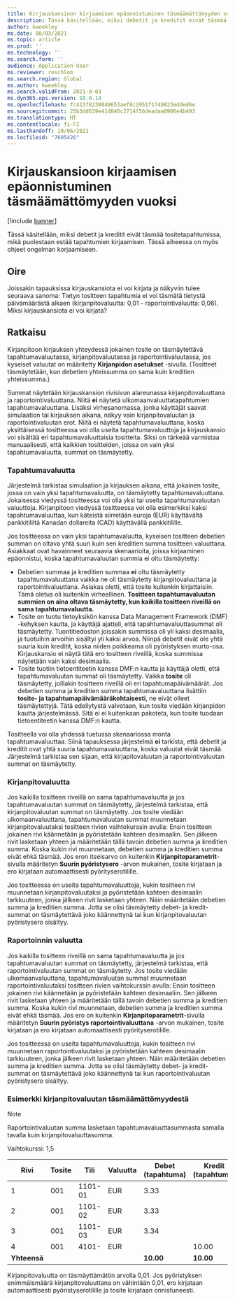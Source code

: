 ```yaml
---
title: Kirjauskansioon kirjaamisen epäonnistuminen täsmäämättömyyden vuoksi
description: Tässä käsitellään, miksi debetit ja kreditit eivät täsmää tositetapahtumissa, mikä puolestaan estää tapahtumien kirjaamisen. Tässä aiheessa on myös ohjeet ongelman korjaamiseen.
author: kweekley
ms.date: 08/03/2021
ms.topic: article
ms.prod: ''
ms.technology: ''
ms.search.form: ''
audience: Application User
ms.reviewer: roschlom
ms.search.region: Global
ms.author: kweekley
ms.search.validFrom: 2021-8-03
ms.dyn365.ops.version: 10.0.14
ms.openlocfilehash: fc413f8230849653aef8c2951f1749823edded6e
ms.sourcegitcommit: 25b3dd639e41d040c2714f56deadaa0906e4b493
ms.translationtype: HT
ms.contentlocale: fi-FI
ms.lasthandoff: 10/06/2021
ms.locfileid: "7605426"
---
```

# <a name="journal-posting-failure-because-of-imbalance"></a>Kirjauskansioon kirjaamisen epäonnistuminen täsmäämättömyyden vuoksi

[!include [banner](../includes/banner.md)]

Tässä käsitellään, miksi debetit ja kreditit eivät täsmää tositetapahtumissa, mikä puolestaan estää tapahtumien kirjaamisen. Tässä aiheessa on myös ohjeet ongelman korjaamiseen.

## <a name="symptom"></a>Oire

Joissakin tapauksissa kirjauskansiota ei voi kirjata ja näkyviin tulee seuraava sanoma: Tietyn tositteen tapahtumia ei voi täsmätä tietystä päivämäärästä alkaen (kirjanpitovaluutta: 0,01 - raportointivaluutta: 0,06). Miksi kirjauskansiota ei voi kirjata?

## <a name="resolution"></a>Ratkaisu

Kirjanpitoon kirjauksen yhteydessä jokainen tosite on täsmäytettävä tapahtumavaluutassa, kirjanpitovaluutassa ja raportointivaluutassa, jos kyseiset valuutat on määritetty **Kirjanpidon asetukset** -sivulla. (Tositteet täsmäytetään, kun debetien yhteissumma on sama kuin kreditien yhteissumma.)

Summat näytetään kirjauskansion rivisivun alareunassa kirjanpitovaluuttana ja raportointivaluuttana. Niitä **ei** näytetä ulkomaanvaluuttatapahtumien tapahtumavaluuttana. Lisäksi virhesanomassa, jonka käyttäjät saavat simulaation tai kirjauksen aikana, näkyy vain kirjanpitovaluutan ja raportointivaluutan erot. Niitä ei näytetä tapahtumavaluuttana, koska yksittäisessä tositteessa voi olla useita tapahtumavaluuttoja ja kirjauskansio voi sisältää eri tapahtumavaluuttaisia tositteita. Siksi on tärkeää varmistaa manuaalisesti, että kaikkien tositteiden, joissa on vain yksi tapahtumavaluutta, summat on täsmäytetty.

### <a name="transaction-currency"></a>Tapahtumavaluutta

Järjestelmä tarkistaa simulaation ja kirjauksen aikana, että jokainen tosite, jossa on vain yksi tapahtumavaluutta, on täsmäytetty tapahtumavaluuttana. Jokaisessa viedyssä tositteessa voi olla yksi tai useita tapahtumavaluutan valuuttoja. Kirjanpitoon viedyssä tositteessa voi olla esimerkiksi kaksi tapahtumavaluuttaa, kun käteistä siirretään euroja (EUR) käyttävältä pankkitililtä Kanadan dollareita (CAD) käyttävällä pankkitilille.

Jos tositteessa on vain yksi tapahtumavaluutta, kyseisen tositteen debetien summan on oltava yhtä suuri kuin sen kreditien summa tositteen valuuttana. Asiakkaat ovat havainneet seuraavia skenaarioita, joissa kirjaaminen epäonnistui, koska tapahtumavaluutan summia ei oltu täsmäytetty:

- Debetien summaa ja kreditien summaa **ei** oltu täsmäytetty tapahtumavaluuttana vaikka ne oli täsmäytetty kirjanpitovaluuttana ja raportointivaluuttana. Asiakas oletti, että tosite kuitenkin kirjattaisiin. Tämä oletus oli kuitenkin virheellinen. **Tositteen tapahtumavaluutan summien on aina oltava täsmäytetty, kun kaikilla tositteen riveillä on sama tapahtumavaluutta.**
- Tosite on tuotu tietoyksikön kanssa Data Management Framework (DMF) -kehyksen kautta, ja käyttäjä ajatteli, että tapahtumavaluuttasummat oli täsmäytetty. Tuontitiedoston joissakin summissa oli yli kaksi desimaalia, ja tuotuihin arvoihin sisältyi yli kaksi arvoa. Niinpä debetit eivät ole yhtä suuria kuin kreditit, koska niiden poikkeama oli pyöristyksen murto-osa. Kirjauskansio ei näytä tätä ero tositteen riveillä, koska summissa näytetään vain kaksi desimaalia.
- Tosite tuotiin tietoentiteetin kanssa DMF:n kautta ja käyttäjä oletti, että tapahtumavaluutan summat oli täsmäytetty. Vaikka **tosite** oli täsmäytetty, joillakin tositteen riveillä oli eri tapahtumapäivämäärät. Jos debetien summa ja kreditien summa tapahtumavaluuttana lisättiin **tosite- ja tapahtumapäivämääräkohtaisesti**, ne eivät olleet täsmäytettyjä. Tätä edellytystä valvotaan, kun tosite viedään kirjanpidon kautta järjestelmässä. Sitä ei ei kuitenkaan pakoteta, kun tosite tuodaan tietoentiteetin kanssa DMF:n kautta.

Tositteella voi olla yhdessä tuetussa skenaariossa monta tapahtumavaluuttaa. Siinä tapauksessa järjestelmä **ei** tarkista, että debetit ja kreditit ovat yhtä suuria tapahtumavaluuttana, koska valuutat eivät täsmää. Järjestelmä tarkistaa sen sijaan, että kirjapitovaluutan ja raportointivaluutan summat on täsmäytetty.

### <a name="accounting-currency"></a>Kirjanpitovaluutta

Jos kaikilla tositteen riveillä on sama tapahtumavaluutta ja jos tapahtumavaluutan summat on täsmäytetty, järjestelmä tarkistaa, että kirjanpitovaluutan summat on täsmäytetty. Jos tosite viedään ulkomaanvaluuttana, tapahtumavaluutan summat muunnetaan kirjanpitovaluutaksi tositteen rivien vaihtokurssin avulla: Ensin tositteen jokainen rivi käännetään ja pyöristetään kahteen desimaaliin. Sen jälkeen rivit lasketaan yhteen ja määritetään tällä tavoin debetien summa ja kreditien summa. Koska kukin rivi muunnetaan, debetien summa ja kreditien summa eivät ehkä täsmää. Jos eron itseisarvo on kuitenkin **Kirjanpitoparametrit**-sivulla määritetyn **Suurin pyöristysero** -arvon mukainen, tosite kirjataan ja ero kirjataan automaattisesti pyörityserotilille.

Jos tositteessa on useita tapahtumavaluuttoja, kukin tositteen rivi muunnetaan kirjanpitovaluutaksi ja pyöristetään kahteen desimaalin tarkkuuteen, jonka jälkeen rivit lasketaan yhteen. Näin määritetään debetien summa ja kreditien summa. Jotta se olisi täsmäytetty debet- ja kredit-summat on täsmäytettävä joko käännettynä tai kun kirjanpitovaluutan pyöristysero sisältyy.

### <a name="reporting-currency"></a>Raportoinnin valuutta

Jos kaikilla tositteen riveillä on sama tapahtumavaluutta ja jos tapahtumavaluutan summat on täsmäytetty, järjestelmä tarkistaa, että raportointivaluutan summat on täsmäytetty. Jos tosite viedään ulkomaanvaluuttana, tapahtumavaluutan summat muunnetaan raportointivaluutaksi tositteen rivien vaihtokurssin avulla: Ensin tositteen jokainen rivi käännetään ja pyöristetään kahteen desimaaliin. Sen jälkeen rivit lasketaan yhteen ja määritetään tällä tavoin debetien summa ja kreditien summa. Koska kukin rivi muunnetaan, debetien summa ja kreditien summa eivät ehkä täsmää. Jos ero on kuitenkin **Kirjanpitoparametrit**-sivulla määritetyn **Suurin pyöristys raportointivaluuttana** -arvon mukainen, tosite kirjataan ja ero kirjataan automaattisesti pyörityserotilille.

Jos tositteessa on useita tapahtumavaluuttoja, kukin tositteen rivi muunnetaan raportointivaluutaksi ja pyöristetään kahteen desimaalin tarkkuuteen, jonka jälkeen rivit lasketaan yhteen. Näin määritetään debetien summa ja kreditien summa. Jotta se olisi täsmäytetty debet- ja kredit-summat on täsmäytettävä joko käännettynä tai kun raportointivaluutan pyöristysero sisältyy.

### <a name="example-for-an-accounting-currency-imbalance"></a>Esimerkki kirjanpitovaluutan täsmäämättömyydestä

> [!NOTE]
> Raportointivaluutan summa lasketaan tapahtumavaluuttasummasta samalla tavalla kuin kirjanpitovaluuttasumma.

Vaihtokurssi: 1,5

| Rivi | Tosite | Tili | Valuutta | Debet (tapahtuma) | Kredit (tapahtuma) | Debet (kirjanpito) | Kredit (kirjanpito) |
|---|---|---|---|---|---|---|---|
| 1 | 001 | 1101-01 | EUR | 3.33 | | 5,00 (4,995) | |
| 2 | 001 | 1101-02 | EUR | 3.33 | | 5,00 (4,995) | |
| 3 | 001 | 1101-03 | EUR | 3.34 | | 5.01 | |
| 4 | 001 | 4101- | EUR | | 10.00 | | 15.00 |
| **Yhteensä** | | | | **10.00** | **10.00** | **15.01** | **15.00** |

Kirjanpitovaluutta on täsmäyttämätön arvolla 0,01. Jos pyöristyksen enimmäismäärä kirjanpitovaluuttana on vähintään 0,01, ero kirjataan automaattisesti pyöristyserotilille ja tosite kirjataan onnistuneesti.
